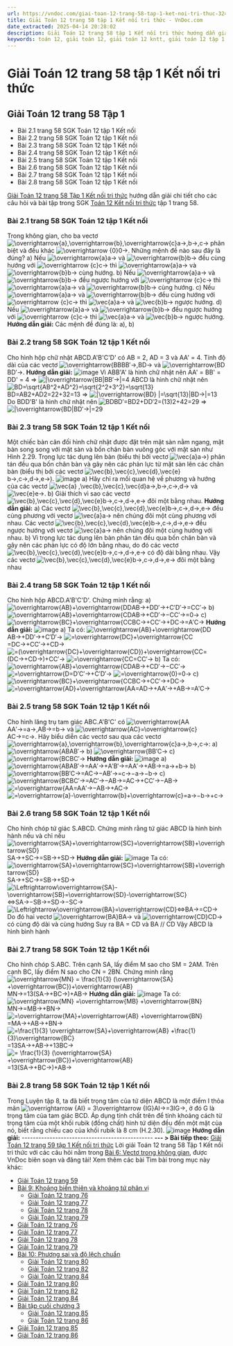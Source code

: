 ```yaml
---
url: https://vndoc.com/giai-toan-12-trang-58-tap-1-ket-noi-tri-thuc-324628
title: Giải Toán 12 trang 58 tập 1 Kết nối tri thức - VnDoc.com
date_extracted: 2025-04-14 20:28:02
description: Giải Toán 12 trang 58 tập 1 Kết nối tri thức hướng dẫn giải chi tiết các câu hỏi và bài tập trong SGK Toán 12 Kết nối tri thức tập 1.
keywords: toán 12, giải toán 12, giải toán 12 kntt, giải toán 12 tập 1, giải toán 12 kết nối tri thức, toán 12 kết nối tri thức tập 1, toán 12 kết nối tri thức, Toán 12 KNTT Bài 6, giải Toán 12 Kết nối tri thức Bài 6, Toán 12 Kết nối tri thức bài 6 Vectơ trong không gian, Vectơ trong không gian, Toán 12 Kết nối tri thức bài 6, giải toán 12 trang 46, giải toán 12 trang 47, giải toán 12 trang 48, giải toán 12 trang 50, giải toán 12 trang 52 53 54, giải toán 12 trang 56 57 58, giải toán 12 trang 59, toán 12 trang 58
---
```


# Giải Toán 12 trang 58 tập 1 Kết nối tri thức
## **Giải Toán 12 trang 58 Tập 1**
  * Bài 2.1 trang 58 SGK Toán 12 tập 1 Kết nối
  * Bài 2.2 trang 58 SGK Toán 12 tập 1 Kết nối
  * Bài 2.3 trang 58 SGK Toán 12 tập 1 Kết nối
  * Bài 2.4 trang 58 SGK Toán 12 tập 1 Kết nối
  * Bài 2.5 trang 58 SGK Toán 12 tập 1 Kết nối
  * Bài 2.6 trang 58 SGK Toán 12 tập 1 Kết nối
  * Bài 2.7 trang 58 SGK Toán 12 tập 1 Kết nối
  * Bài 2.8 trang 58 SGK Toán 12 tập 1 Kết nối

[Giải Toán 12 trang 58 Tập 1 Kết nối tri thức](<https://vndoc.com/giai-toan-12-trang-58-tap-1-ket-noi-tri-thuc-324628>) hướng dẫn giải chi tiết cho các câu hỏi và bài tập trong SGK [Toán 12 Kết nối tri thức](<https://vndoc.com/toan-12-ket-noi-tri-thuc>) tập 1 trang 58.
### Bài 2.1 trang 58 SGK Toán 12 tập 1 Kết nối
Trong không gian, cho ba vectơ ![\\overrightarrow{a},\\overrightarrow{b},\\overrightarrow{c}](https://i.vdoc.vn/data/image/blank.png)a→,b→,c→ phân biệt và đều khác ![\\overrightarrow {0}](https://i.vdoc.vn/data/image/blank.png)0→. Những mệnh đề nào sau đây là đúng?
a\) Nếu ![\\overrightarrow{a}](https://i.vdoc.vn/data/image/blank.png)a→ và ![\\overrightarrow{b}](https://i.vdoc.vn/data/image/blank.png)b→ đều cùng hướng với ![\\overrightarrow {c}](https://i.vdoc.vn/data/image/blank.png)c→ thì ![\\overrightarrow{a}](https://i.vdoc.vn/data/image/blank.png)a→ và ![\\overrightarrow{b}](https://i.vdoc.vn/data/image/blank.png)b→ cùng hướng.
b\) Nếu ![\\overrightarrow{a}](https://i.vdoc.vn/data/image/blank.png)a→ và ![\\overrightarrow{b}](https://i.vdoc.vn/data/image/blank.png)b→ đều ngược hướng với ![\\overrightarrow {c}](https://i.vdoc.vn/data/image/blank.png)c→ thì ![\\overrightarrow{a}](https://i.vdoc.vn/data/image/blank.png)a→ và ![\\overrightarrow{b}](https://i.vdoc.vn/data/image/blank.png)b→ cùng hướng.
c\) Nếu ![\\overrightarrow{a}](https://i.vdoc.vn/data/image/blank.png)a→ và ![\\overrightarrow{b}](https://i.vdoc.vn/data/image/blank.png)b→ đều cùng hướng với ![\\overrightarrow {c}](https://i.vdoc.vn/data/image/blank.png)c→ thì ![\\vec{a}](https://i.vdoc.vn/data/image/blank.png)a→ và ![\\vec{b}](https://i.vdoc.vn/data/image/blank.png)b→ ngược hướng.
d\) Nếu ![\\overrightarrow{a}](https://i.vdoc.vn/data/image/blank.png)a→ và ![\\overrightarrow{b}](https://i.vdoc.vn/data/image/blank.png)b→ đều ngược hướng với ![\\overrightarrow {c}](https://i.vdoc.vn/data/image/blank.png)c→ thì ![\\vec{a}](https://i.vdoc.vn/data/image/blank.png)a→ và ![\\vec{b}](https://i.vdoc.vn/data/image/blank.png)b→ ngược hướng.
**Hướng dẫn giải:**
Các mệnh đề đúng là: a\), b\) 
### Bài 2.2 trang 58 SGK Toán 12 tập 1 Kết nối
Cho hình hộp chữ nhật ABCD.A'B'C'D' có AB = 2, AD = 3 và AA' = 4. Tính độ dài của các vectơ ![\\overrightarrow{BB](https://i.vdoc.vn/data/image/blank.png)BB′→,BD→ và ![\\overrightarrow{BD](https://i.vdoc.vn/data/image/blank.png)BD′→. 
**Hướng dẫn giải:**
![image](https://i.vdoc.vn/data/image/2024/07/18/638569359020813483.png)
Vì ABB'A' là hình chữ nhật nên AA' = BB' = DD' = 4 ⇒ ![|\\overrightarrow{BB](https://i.vdoc.vn/data/image/blank.png)|BB′→|=4
ABCD là hình chữ nhật nên ![BD=\\sqrt{AB^2+AD^2}=\\sqrt{2^2+3^2}=\\sqrt{13}](https://i.vdoc.vn/data/image/blank.png)BD=AB2+AD2=22+32=13
⇒ ![|\\overrightarrow{BD} |=\\sqrt{13}](https://i.vdoc.vn/data/image/blank.png)|BD→|=13
Do BDD'B' là hình chữ nhật nên ![BD](https://i.vdoc.vn/data/image/blank.png)BD′=BD2+DD′2=\(13\)2+42=29
⇒ ![|\\overrightarrow{BD](https://i.vdoc.vn/data/image/blank.png)|BD′→|=29
### Bài 2.3 trang 58 SGK Toán 12 tập 1 Kết nối
Một chiếc bàn cân đối hình chữ nhật được đặt trên mặt sàn nằm ngang, mặt bàn song song với mặt sàn và bốn chân bàn vuông góc với mặt sàn như Hình 2.29. Trọng lực tác dụng lên bàn \(biểu thị bởi vectơ ![\\vec{a}](https://i.vdoc.vn/data/image/blank.png)a→\) phân tán đều qua bốn chân bàn và gây nên các phản lực từ mặt sàn lên các chân bàn \(biểu thị bởi các vectơ ![\\vec{b},\\vec{c},\\vec{d},\\vec{e}](https://i.vdoc.vn/data/image/blank.png)b→,c→,d→,e→\).
![image](https://i.vdoc.vn/data/image/2024/07/18/638569359019876038.png)
a\) Hãy chỉ ra mối quan hệ về phương và hướng của các vectơ ![\\vec{a} ,\\vec{b},\\vec{c},\\vec{d}](https://i.vdoc.vn/data/image/blank.png)a→,b→,c→,d→ và ![\\vec{e}](https://i.vdoc.vn/data/image/blank.png)e→.
b\) Giải thích vì sao các vectơ ![\\vec{b},\\vec{c},\\vec{d},\\vec{e}](https://i.vdoc.vn/data/image/blank.png)b→,c→,d→,e→ đôi một bằng nhau.
**Hướng dẫn giải:**
a\) Các vectơ ![\\vec{b},\\vec{c},\\vec{d},\\vec{e}](https://i.vdoc.vn/data/image/blank.png)b→,c→,d→,e→ đều cùng phương với vectơ ![\\vec{a}](https://i.vdoc.vn/data/image/blank.png)a→ nên chúng đôi một cùng phương với nhau.
Các vectơ ![\\vec{b},\\vec{c},\\vec{d},\\vec{e}](https://i.vdoc.vn/data/image/blank.png)b→,c→,d→,e→ đều ngược hướng với vectơ ![\\vec{a}](https://i.vdoc.vn/data/image/blank.png)a→ nên chúng đôi một cùng hướng với nhau.
b\) Vì trọng lực tác dụng lên bàn phân tán đều qua bốn chân bàn và gây nên các phản lực có độ lớn bằng nhau, do đó các vectơ ![\\vec{b},\\vec{c},\\vec{d},\\vec{e}](https://i.vdoc.vn/data/image/blank.png)b→,c→,d→,e→ có độ dài bằng nhau.
Vậy các vectơ ![\\vec{b},\\vec{c},\\vec{d},\\vec{e}](https://i.vdoc.vn/data/image/blank.png)b→,c→,d→,e→ đôi một bằng nhau
### Bài 2.4 trang 58 SGK Toán 12 tập 1 Kết nối
Cho hình hộp ABCD.A'B'C'D'. Chứng minh rằng:
a\) ![\\overrightarrow{AB}+\\overrightarrow{DD](https://i.vdoc.vn/data/image/blank.png)AB→+DD′→+C′D′→=CC′→
b\) ![\\overrightarrow{AB}+\\overrightarrow{CD](https://i.vdoc.vn/data/image/blank.png)AB→+CD′→−CC′→=0→
c\) ![\\overrightarrow{BC}+\\overrightarrow{CC](https://i.vdoc.vn/data/image/blank.png)BC→+CC′→+DC→=A′C→
**Hướng dẫn giải:**
![image](https://i.vdoc.vn/data/image/2024/07/18/638569359018157983.png)
a\) Ta có: ![\\overrightarrow{AB}+\\overrightarrow{DD](https://i.vdoc.vn/data/image/blank.png)AB→+DD′→+C′D′→
![=\\overrightarrow{DC}+\\overrightarrow{CC](https://i.vdoc.vn/data/image/blank.png)=DC→+CC′→+CD→
![=\(\\overrightarrow{DC}+\\overrightarrow{CD}\)+\\overrightarrow{CC](https://i.vdoc.vn/data/image/blank.png)=\(DC→+CD→\)+CC′→
![=\\overrightarrow{CC](https://i.vdoc.vn/data/image/blank.png)=CC′→
b\) Ta có: ![\\overrightarrow{AB}+\\overrightarrow{CD](https://i.vdoc.vn/data/image/blank.png)AB→+CD′→−CC′→
![=\\overrightarrow{D](https://i.vdoc.vn/data/image/blank.png)=D′C′→+C′D′→
![=\\overrightarrow{0}](https://i.vdoc.vn/data/image/blank.png)=0→
c\) ![\\overrightarrow{BC}+\\overrightarrow{CC](https://i.vdoc.vn/data/image/blank.png)BC→+CC′→+DC→
![=\\overrightarrow{AD}+\\overrightarrow{AA](https://i.vdoc.vn/data/image/blank.png)=AD→+AA′→+AB→=A′C→
### Bài 2.5 trang 58 SGK Toán 12 tập 1 Kết nối
Cho hình lăng trụ tam giác ABC.A'B'C' có ![\\overrightarrow{AA](https://i.vdoc.vn/data/image/blank.png)AA′→=a→,AB→=b→ và ![\\overrightarrow{AC}=\\overrightarrow{c}](https://i.vdoc.vn/data/image/blank.png)AC→=c→. Hãy biểu diễn các vectơ sau qua các vectơ ![\\overrightarrow{a},\\overrightarrow{b},\\overrightarrow{c}](https://i.vdoc.vn/data/image/blank.png)a→,b→,c→:
a\) ![\\overrightarrow{AB](https://i.vdoc.vn/data/image/blank.png)AB′→
b\) ![\\overrightarrow{B](https://i.vdoc.vn/data/image/blank.png)B′C→
c\) ![\\overrightarrow{BC](https://i.vdoc.vn/data/image/blank.png)BC′→
**Hướng dẫn giải:**
![image](https://i.vdoc.vn/data/image/2024/07/18/638569359016595067.png)
a\) ![\\overrightarrow{AB](https://i.vdoc.vn/data/image/blank.png)AB′→=AA′→+A′B′→=AA′→+AB→=a→+b→
b\) ![\\overrightarrow{B](https://i.vdoc.vn/data/image/blank.png)B′C→=AC→−AB′→=c→−a→−b→
c\) ![\\overrightarrow{BC](https://i.vdoc.vn/data/image/blank.png)BC′→=AC′→−AB→=AC→+CC′→−AB→
![=\\overrightarrow{AA](https://i.vdoc.vn/data/image/blank.png)=AA′→−AB→+AC→
![=\\overrightarrow{a}-\\overrightarrow{b}+\\overrightarrow{c}](https://i.vdoc.vn/data/image/blank.png)=a→−b→+c→
### Bài 2.6 trang 58 SGK Toán 12 tập 1 Kết nối
Cho hình chóp tứ giác S.ABCD. Chứng minh rằng tứ giác ABCD là hình bình hành nếu và chỉ nếu ![\\overrightarrow{SA}+\\overrightarrow{SC}=\\overrightarrow{SB}+\\overrightarrow{SD}](https://i.vdoc.vn/data/image/blank.png)SA→+SC→=SB→+SD→
**Hướng dẫn giải:**
![image](https://i.vdoc.vn/data/image/2024/07/18/638569359014563950.png)
Ta có: ![\\overrightarrow{SA}+\\overrightarrow{SC}=\\overrightarrow{SB}+\\overrightarrow{SD}](https://i.vdoc.vn/data/image/blank.png)SA→+SC→=SB→+SD→
![\\Leftrightarrow\\overrightarrow{SA}-\\overrightarrow{SB}=\\overrightarrow{SD}-\\overrightarrow{SC}](https://i.vdoc.vn/data/image/blank.png)⇔SA→−SB→=SD→−SC→
![\\Leftrightarrow\\overrightarrow{BA}=\\overrightarrow{CD}](https://i.vdoc.vn/data/image/blank.png)⇔BA→=CD→
Do đó hai vectơ ![\\overrightarrow{BA}](https://i.vdoc.vn/data/image/blank.png)BA→ và ![\\overrightarrow{CD}](https://i.vdoc.vn/data/image/blank.png)CD→ có cùng độ dài và cùng hướng
Suy ra BA = CD và BA // CD
Vậy ABCD là hình bình hành
### Bài 2.7 trang 58 SGK Toán 12 tập 1 Kết nối
Cho hình chóp S.ABC. Trên cạnh SA, lấy điểm M sao cho SM = 2AM. Trên cạnh BC, lấy điểm N sao cho CN = 2BN. Chứng minh rằng ![\\overrightarrow{MN} = \\frac{1}{3} \(\\overrightarrow{SA} +\\overrightarrow{BC}\)+\\overrightarrow{AB}](https://i.vdoc.vn/data/image/blank.png)MN→=13\(SA→+BC→\)+AB→
**Hướng dẫn giải:**
![image](https://i.vdoc.vn/data/image/2024/07/18/638569359013470817.png)
Ta có: ![\\overrightarrow{MN} =\\overrightarrow{MB} +\\overrightarrow{BN}](https://i.vdoc.vn/data/image/blank.png)MN→=MB→+BN→
![=\\overrightarrow{MA}+\\overrightarrow{AB} +\\overrightarrow{BN}](https://i.vdoc.vn/data/image/blank.png)=MA→+AB→+BN→
![=\\frac{1}{3} \\overrightarrow{SA}+\\overrightarrow{AB} +\\frac{1}{3}\\overrightarrow{BC}](https://i.vdoc.vn/data/image/blank.png)=13SA→+AB→+13BC→
![= \\frac{1}{3} \(\\overrightarrow{SA} +\\overrightarrow{BC}\)+\\overrightarrow{AB}](https://i.vdoc.vn/data/image/blank.png)=13\(SA→+BC→\)+AB→
### Bài 2.8 trang 58 SGK Toán 12 tập 1 Kết nối
Trong Luyện tập 8, ta đã biết trọng tâm của tứ diện ABCD là một điểm I thỏa mãn ![\\overrightarrow {AI} = 3\\overrightarrow {IG}](https://i.vdoc.vn/data/image/blank.png)AI→=3IG→, ở đó G là trọng tâm của tam giác BCD. Áp dụng tính chất trên để tính khoảng cách từ trọng tâm của một khối rubik \(đồng chất\) hình tứ diện đều đến một mặt của nó, biết rằng chiều cao của khối rubik là 8 cm \(H.2.30\).
![image](https://i.vdoc.vn/data/image/2024/07/18/638569359010345509.png)
**Hướng dẫn giải:**
\-----------------------------------------------
**\--- > Bài tiếp theo:** [Giải Toán 12 trang 59 tập 1 Kết nối tri thức](<https://vndoc.com/giai-toan-12-trang-59-tap-1-ket-noi-tri-thuc-324718>)
Lời giải Toán 12 trang 58 Tập 1 Kết nối tri thức với các câu hỏi nằm trong [Bài 6: Vectơ trong không gian](<https://vndoc.com/toan-12-ket-noi-tri-thuc-bai-6-vecto-trong-khong-gian-320303>), được VnDoc biên soạn và đăng tải\!
Xem thêm các bài Tìm bài trong mục này khác:
  * [Giải Toán 12 trang 59](</giai-toan-12-trang-59-tap-1-ket-noi-tri-thuc-324718>)
  * [Bài 9: Khoảng biến thiên và khoảng tứ phân vị](</toan-12-ket-noi-tri-thuc-bai-9-khoang-bien-thien-va-khoang-tu-phan-vi-320384>)
    * [Giải Toán 12 trang 76](</giai-toan-12-trang-76-tap-1-ket-noi-tri-thuc-325641>)
    * [Giải Toán 12 trang 77](</giai-toan-12-trang-77-tap-1-ket-noi-tri-thuc-325647>)
    * [Giải Toán 12 trang 78](</giai-toan-12-trang-78-tap-1-ket-noi-tri-thuc-325657>)
    * [Giải Toán 12 trang 79](</giai-toan-12-trang-79-tap-1-ket-noi-tri-thuc-325663>)
  * [Giải Toán 12 trang 76](</giai-toan-12-trang-76-tap-1-ket-noi-tri-thuc-325641>)
  * [Giải Toán 12 trang 77](</giai-toan-12-trang-77-tap-1-ket-noi-tri-thuc-325647>)
  * [Giải Toán 12 trang 78](</giai-toan-12-trang-78-tap-1-ket-noi-tri-thuc-325657>)
  * [Giải Toán 12 trang 79](</giai-toan-12-trang-79-tap-1-ket-noi-tri-thuc-325663>)
  * [Bài 10: Phương sai và độ lệch chuẩn](</toan-12-ket-noi-tri-thuc-bai-10-phuong-sai-va-do-lech-chuan-320385>)
    * [Giải Toán 12 trang 80](</giai-toan-12-trang-80-tap-1-ket-noi-tri-thuc-325664>)
    * [Giải Toán 12 trang 82](</giai-toan-12-trang-82-tap-1-ket-noi-tri-thuc-325667>)
    * [Giải Toán 12 trang 84](</giai-toan-12-trang-84-tap-1-ket-noi-tri-thuc-325669>)
  * [Giải Toán 12 trang 80](</giai-toan-12-trang-80-tap-1-ket-noi-tri-thuc-325664>)
  * [Giải Toán 12 trang 82](</giai-toan-12-trang-82-tap-1-ket-noi-tri-thuc-325667>)
  * [Giải Toán 12 trang 84](</giai-toan-12-trang-84-tap-1-ket-noi-tri-thuc-325669>)
  * [Bài tập cuối chương 3](</toan-12-ket-noi-tri-thuc-bai-tap-cuoi-chuong-3-320386>)
    * [Giải Toán 12 trang 85](</giai-toan-12-trang-85-tap-1-ket-noi-tri-thuc-325687>)
    * [Giải Toán 12 trang 86](</giai-toan-12-trang-86-tap-1-ket-noi-tri-thuc-325699>)
  * [Giải Toán 12 trang 85](</giai-toan-12-trang-85-tap-1-ket-noi-tri-thuc-325687>)
  * [Giải Toán 12 trang 86](</giai-toan-12-trang-86-tap-1-ket-noi-tri-thuc-325699>)

